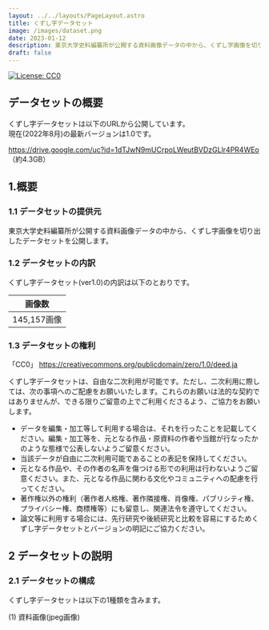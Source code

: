 ```yaml
---
layout: ../../layouts/PageLayout.astro
title: くずし字データセット
image: /images/dataset.png
date: 2023-01-12
description: 東京大学史料編纂所が公開する資料画像データの中から、くずし字画像を切り出したデータセットを公開します。
draft: false
---
```


[![License: CC0](https://img.shields.io/badge/License-CC0-blue.svg)](https://creativecommons.org/publicdomain/zero/1.0/)  

## データセットの概要

くずし字データセットは以下のURLから公開しています。<br/>
現在(2022年8月)の最新バージョンは1.0です。<br/>

https://drive.google.com/uc?id=1dTJwN9mUCrpoLWeutBVDzGLlr4PR4WEo （約4.3GB）


1.概要
----

### 1.1 データセットの提供元

東京大学史料編纂所が公開する資料画像データの中から、くずし字画像を切り出したデータセットを公開します。

### 1.2 データセットの内訳

くずし字データセット(ver1.0)の内訳は以下のとおりです。

  | 画像数
  |----------
  |145,157画像

### 1.3 データセットの権利
「CC0」 https://creativecommons.org/publicdomain/zero/1.0/deed.ja

くずし字データセットは、自由な二次利用が可能です。ただし、二次利用に際しては、次の事項へのご配慮をお願いいたします。これらのお願いは法的な契約ではありませんが、できる限りご留意の上でご利用くださるよう、ご協力をお願いします。

- データを編集・加工等して利用する場合は、それを行ったことを記載してください。編集・加工等を、元となる作品・原資料の作者や当館が行なったかのような態様で公表しないようご留意ください。
- 当該データが自由に二次利用可能であることの表記を保持してください。
- 元となる作品や、その作者の名声を傷つける形での利用は行わないようご留意ください。また、元となる作品に関わる文化やコミュニティへの配慮を行ってください。
- 著作権以外の権利（著作者人格権、著作隣接権、肖像権、パブリシティ権、プライバシー権、商標権等）にも留意し、関連法令を遵守してください。
- 論文等に利用する場合には、先行研究や後続研究と比較を容易にするためくずし字データセットとバージョンの明記にご協力ください。


2 データセットの説明
------------------

### 2.1 データセットの構成

くずし字データセットは以下の1種類を含みます。

(1) 資料画像(jpeg画像)

